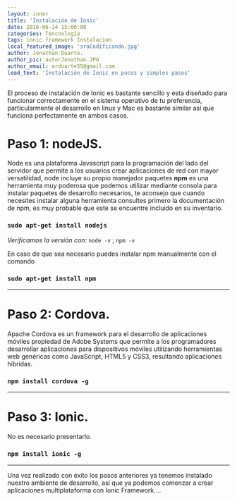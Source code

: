 ```yaml
---
layout: inner
title: 'Instalación de Ionic'
date: 2016-06-14 15:00:00
categories: Tencnología
tags: ionic framework Instalacion
local_featured_image: 'sraCodificando.jpg'
author: Jonathan Duarte.
author_pic: autorJonathan.JPG
author_email: mrduarte55@gmail.com
lead_text: 'Instalación de Ionic en pocos y simples pasos'
---
```


El proceso de instalación de Ionic es bastante sencillo y esta diseñado para funcionar correctamente en el sistema operativo de tu preferencia, particularmente el desarrollo en linux y Mac es bastante similar así que funciona perfectamente en ambos casos.  

# Paso 1: nodeJS.

Node es una plataforma Javascript para la programación del lado del servidor que permite a los usuarios crear aplicaciones de red con mayor versatilidad, node incluye su propio manejador paquetes **npm** es una herramienta muy poderosa que podemos utilizar mediante consola para instalar paquetes de desarrollo necesarios, te aconsejo que cuando necesites instalar alguna herramienta consultes primero la documentación de npm, es muy probable que este se encuentre incluido en su inventario.

### `sudo apt-get install nodejs` ###

*Verificamos la versión con:* `node -v` ; `npm -v`

En caso de que sea necesario puedes instalar npm manualmente con el comando

### `sudo apt-get install npm` ###
---


# Paso 2: Cordova.

Apache Cordova es un framework para el desarrollo de aplicaciones móviles propiedad de Adobe Systems que permite a los programadores desarrollar aplicaciones para dispositivos móviles utilizando herramientas web genéricas como JavaScript, HTML5 y CSS3, resultando aplicaciones híbridas.

### `npm install cordova -g` ###
---

# Paso 3: Ionic.

No es necesario presentarlo.

### `npm install ionic -g` ###
---

Una vez realizado con éxito los pasos anteriores ya tenemos instalado nuestro ambiente de desarrollo, así que ya podemos comenzar a crear aplicaciones multiplataforma con Ionic Framework....
